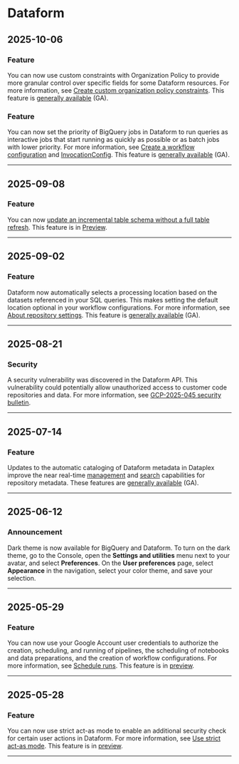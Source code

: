 # Dataform

## 2025-10-06

### Feature

You can now use custom constraints with Organization Policy to provide more
granular control over specific fields for some Dataform
resources. For more information, see
[Create custom organization policy constraints](https://cloud.google.com/dataform/docs/create-custom-constraints).
This feature is
[generally available](https://cloud.google.com/products#product-launch-stages)
(GA).

### Feature

You can now set the priority of BigQuery jobs in Dataform
to run queries as interactive jobs that start running as quickly as possible
or as batch jobs with lower priority. For more information, see
[Create a workflow configuration](https://cloud.google.com/dataform/docs/schedule-runs#create-workflow-configuration)
and
[InvocationConfig](https://cloud.google.com/dataform/reference/rest/v1/InvocationConfig).
This feature is
[generally available](https://cloud.google.com/products#product-launch-stages)
(GA).

---
## 2025-09-08

### Feature

You can now [update an incremental table schema without a full table refresh](https://cloud.google.com/dataform/docs/#change-schema-without-refresh). This feature is in [Preview](https://cloud.google.com/products#product-launch-stages).

---
## 2025-09-02

### Feature

Dataform now automatically selects a processing location based on the datasets referenced in your SQL queries. This makes setting the default location optional in your workflow configurations. For more information, see [About repository settings](https://cloud.google.com/dataform/docs/manage-repository#repository-settings). This feature is [generally available](https://cloud.google.com/products#product-launch-stages) (GA).

---
## 2025-08-21

### Security

A security vulnerability was discovered in the Dataform API. This vulnerability could potentially allow unauthorized access to customer code repositories and data. For more information, see
[GCP-2025-045 security bulletin](https://cloud.google.com/dataform/docs/security-bulletins#gcp-2025-045).

---
## 2025-07-14

### Feature

Updates to the automatic cataloging of Dataform metadata in Dataplex improve the near real-time [management](https://cloud.google.com/dataplex/docs/catalog-overview) and [search](https://cloud.google.com/dataplex/docs/search-assets) capabilities for repository metadata. These features are [generally available](https://cloud.google.com/products#product-launch-stages) (GA).

---
## 2025-06-12

### Announcement

Dark theme is now available for BigQuery and Dataform. To turn on the dark theme, go to the Console, open the **Settings and utilities** menu next to your avatar, and select **Preferences**. On the **User preferences** page, select **Appearance** in the navigation, select your color theme, and save your selection.

---
## 2025-05-29

### Feature

You can now use your Google Account user credentials to authorize the creation, scheduling, and running of pipelines, the scheduling of notebooks and data preparations, and the creation of workflow configurations. For more information, see [Schedule runs](https://cloud.google.com/dataform/docs/schedule-runs). This feature is in [preview](https://cloud.google.com/products#product-launch-stages).

---
## 2025-05-28

### Feature

You can now use strict act-as mode to enable an additional security check for certain user actions in Dataform. For more information, see [Use strict act-as mode](https://cloud.google.com/dataform/docs/strict-act-as-mode). This feature is in [preview](https://cloud.google.com/products#product-launch-stages).

---
